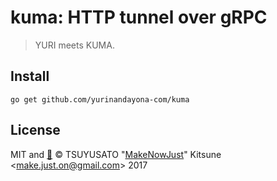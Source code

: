 # kuma: HTTP tunnel over gRPC

> YURI meets KUMA.

## Install

```console
go get github.com/yurinandayona-com/kuma
```

## License

MIT and [:sushi:](https://github.com/MakeNowJust/sushi-ware)
© TSUYUSATO "[MakeNowJust](https://quine.codes)" Kitsune <<make.just.on@gmail.com>> 2017

